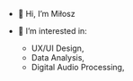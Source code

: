 - 👋 Hi, I’m Miłosz

- 👀 I’m interested in:
  * UX/UI Design,
  * Data Analysis,
  * Digital Audio Processing,
 

<!---
MiloszBusko/MiloszBusko is a ✨ special ✨ repository because its `README.md` (this file) appears on your GitHub profile.
You can click the Preview link to take a look at your changes.
--->

